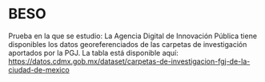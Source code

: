 # BESO

Prueba en la que se estudio: La Agencia Digital de Innovación Pública tiene disponibles los datos georeferenciados de las carpetas de investigación ​aportados por la PGJ​. La tabla está disponible aquí: https://datos.cdmx.gob.mx/dataset/carpetas-de-investigacion-fgj-de-la-ciudad-de-mexico
